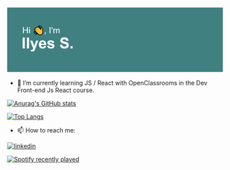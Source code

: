 ![](header.png)


- 🌱 I’m currently learning JS / React with OpenClassrooms in the Dev Front-end Js React course.



[![Anurag's GitHub stats](https://github-readme-stats.vercel.app/api?username=Enkiduduh&count_private=true&show_icons=true&theme=gruvbox)](https://github.com/anuraghazra/github-readme-stats)
 
[![Top Langs](https://github-readme-stats.vercel.app/api/top-langs/?username=Enkiduduh&layout=compact)](https://github.com/anuraghazra/github-readme-stats)
   
   
   - 📫 How to reach me: 
   
[![linkedin](https://cloud.githubusercontent.com/assets/17016297/18839848/0fc7e74e-83d2-11e6-8c6a-277fc9d6e067.png)][1]
    
[![Spotify recently played](https://spotify-recently-played-readme.vercel.app/api?user=1196434796&count=3)](https://open.spotify.com/user/1196434796)
     <br>

[1]: https://www.linkedin.com/in/ilyessoumardjouma/
